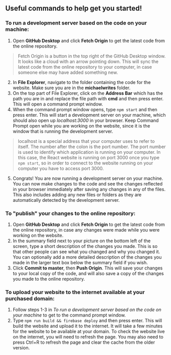 ## Useful commands to help get you started!

### To run a development server based on the code on your machine:

1. Open **GitHub Desktop** and click **Fetch Origin** to get the latest code from the online repository.
> Fetch Origin is a button in the top right of the GitHub Desktop window. It looks like a cloud with an arrow pointing down. This will sync the latest code from the online repository to your computer, in case someone else may have added something new.
2.  In **File Explorer**, navigate to the folder containing the code for the website. Make sure you are in the **michaelwrites** folder. 
3. On the top part of File Explorer, click on the **Address Bar** which has the path you are in and replace the file path with **cmd** and then press enter. This will open a command prompt window.
4. When the command prompt window opens, type `npm start` and then press enter. This will start a development server on your machine, which should also open up *localhost:3000* in your browser. Keep Command Prompt open while you are working on the website, since it is the window that is running the development server.
> localhost is a special address that your computer uses to refer to itself. The number after the colon is the port number. The port number is used to identify which application is running on your computer. In this case, the React website is running on port 3000 once you type `npm start`, so in order to connect to the website running on your computer you have to access port 3000.
5. Congrats! You are now running a development server on your machine. You can now make changes to the code and see the changes reflected in your browser immediately after saving any changes in any of the files. This also includes adding any new files or folders as they are automatically detected by the development server.


### To "publish" your changes to the online repository:
1. Open **GitHub Desktop** and click **Fetch Origin** to get the latest code from the online repository, in case any changes were made while you were working on the website.
2. In the summary field next to your picture on the bottom left of the screen, type a short description of the changes you made. This is so that other people can see what you changed and why you changed it. You can optionally add a more detailed description of the changes you made in the larger text box below the summary field if you wish.
3. Click **Commit to master**, then **Push Origin**. This will save your changes to your local copy of the code, and will also save a copy of the changes you made to the online repository.

### To upload your website to the internet available at your purchased domain:
1. Follow steps 1-3 in *To run a development server based on the code on your machine* to get to the command prompt window.
2. Type `npm run build && firebase deploy` and then press enter. This will build the website and upload it to the internet. It will take a few minutes for the website to be available at your domain. To check the website live on the internet, you will need to refresh the page. You may also need to press Ctrl+R to refresh the page and clear the cache from the older version.